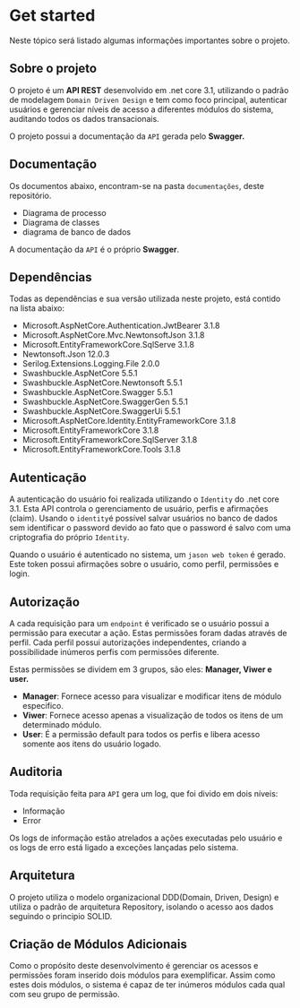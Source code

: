 # Get started
Neste tópico será listado algumas informações importantes sobre o projeto.


## Sobre o projeto
O projeto é um **API REST** desenvolvido em  .net core 3.1, utilizando o padrão de modelagem `Domain Driven Design` e tem como foco principal, autenticar usuários e gerenciar níveis de acesso a diferentes módulos do sistema, auditando todos os dados transacionais.

O projeto possui a documentação da `API` gerada pelo **Swagger.**  

## Documentação
Os documentos abaixo, encontram-se na pasta `documentações`, deste repositório.
 
 - Diagrama de processo
 - Diagrama de classes
 - diagrama de banco de dados

A documentação da `API` é o próprio **Swagger**.

## Dependências
Todas as dependências e sua versão utilizada neste projeto, está contido na lista abaixo: 
 - Microsoft.AspNetCore.Authentication.JwtBearer 3.1.8
 - Microsoft.AspNetCore.Mvc.NewtonsoftJson 3.1.8
 - Microsoft.EntityFrameworkCore.SqlServe 3.1.8
 - Newtonsoft.Json 12.0.3
 - Serilog.Extensions.Logging.File 2.0.0
 - Swashbuckle.AspNetCore 5.5.1
 - Swashbuckle.AspNetCore.Newtonsoft 5.5.1
 - Swashbuckle.AspNetCore.Swagger 5.5.1
 - Swashbuckle.AspNetCore.SwaggerGen 5.5.1
 - Swashbuckle.AspNetCore.SwaggerUi 5.5.1
 - Microsoft.AspNetCore.Identity.EntityFrameworkCore 3.1.8
 - Microsoft.EntityFrameworkCore 3.1.8
 - Microsoft.EntityFrameworkCore.SqlServer 3.1.8
 - Microsoft.EntityFrameworkCore.Tools 3.1.8

## Autenticação
A autenticação do usuário foi realizada utilizando o `Identity` do .net core 3.1. Esta API controla o gerenciamento de usuário, perfis e afirmações (claim). Usando o `identity`é possível salvar usuários no banco de dados sem identificar o password devido ao fato que o password é salvo com uma criptografia do próprio `Identity`.

Quando o usuário é autenticado no sistema, um `jason web token` é gerado. Este token possui afirmações sobre o usuário, como perfil, permissões e login. 

## Autorização

A cada requisição para um `endpoint` é verificado se o usuário possui a permissão para  executar a ação. Estas permissões foram dadas através de perfil.  Cada perfil possui autorizações independentes, criando a possibilidade inúmeros perfis com permissões diferente.

Estas permissões se dividem em 3 grupos, são eles: **Manager, Viwer e user.**

 - **Manager**: Fornece acesso para visualizar e modificar
   itens de módulo especifico. 
 - **Viwer**: Fornece acesso
   apenas a visualização de todos os itens de um determinado módulo. 
 - **User**: É a permissão default para todos os perfis e libera
   acesso somente aos itens do usuário logado.

## Auditoria
Toda requisição feita para `API` gera um log, que foi divido em dois níveis: 

 - Informação
 - Error

Os logs de informação estão atrelados a ações executadas pelo usuário e os logs de erro está ligado a exceções lançadas pelo sistema.

## Arquitetura

O projeto utiliza o modelo organizacional DDD(Domain, Driven, Design) e utiliza o padrão de arquitetura Repository, isolando o acesso aos dados seguindo o principio SOLID.

## Criação de Módulos Adicionais
Como o propósito deste desenvolvimento é gerenciar os acessos e permissões foram inserido dois módulos para exemplificar. Assim como estes dois módulos, o sistema é capaz de ter inúmeros módulos cada qual com seu grupo de permissão.

